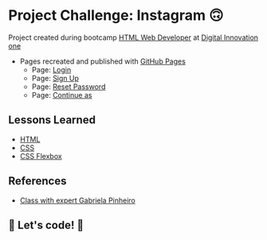 # Project Challenge: Instagram 🙃

Project created during bootcamp [HTML Web Developer](developer) at [Digital Innovation one](https://web.dio.me)

- Pages recreated and published with [GitHub Pages](https://pages.github.com)
  - Page: [Login](https://heviane.github.io/clone-instagram/index.html)
  - Page: [Sign Up](https://heviane.github.io/clone-instagram/signup.html)
  - Page: [Reset Password](https://heviane.github.io/clone-instagram/reset-password.html)
  - Page: [Continue as](https://heviane.github.io/clone-instagram/continue-as.html)

## Lessons Learned

- [HTML](https://www.w3schools.com/html)
- [CSS](https://www.w3schools.com/css)
- [CSS Flexbox](https://www.w3schools.com/css/css3_flexbox.asp)

## References

- [Class with expert Gabriela Pinheiro](https://github.com/SpruceGabriela/instagram-dio)

## 🚀 Let's code! 🚀

